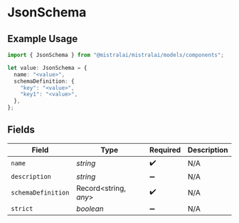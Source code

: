 # JsonSchema

## Example Usage

```typescript
import { JsonSchema } from "@mistralai/mistralai/models/components";

let value: JsonSchema = {
  name: "<value>",
  schemaDefinition: {
    "key": "<value>",
    "key1": "<value>",
  },
};
```

## Fields

| Field                 | Type                  | Required              | Description           |
| --------------------- | --------------------- | --------------------- | --------------------- |
| `name`                | *string*              | :heavy_check_mark:    | N/A                   |
| `description`         | *string*              | :heavy_minus_sign:    | N/A                   |
| `schemaDefinition`    | Record<string, *any*> | :heavy_check_mark:    | N/A                   |
| `strict`              | *boolean*             | :heavy_minus_sign:    | N/A                   |